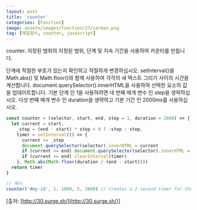 ```yaml
---
layout: post
title: 'counter'
categories: [Function]
image: assets/images/function/27/carbon.png
tag: [매일함수, counter, javascript]
---
```


counter. 지정된 범위의 지정된 범위, 단계 및 지속 기간을 사용하여 카운터를 만듭니다.

단계에 적절한 부호가 있는지 확인하고 적절하게 변경하십시오.
setInterval()을 Math.abs() 및 Math.floor()와 함께 사용하여 각각의 새 텍스트 그리기 사이의 시간을 계산합니다. document.querySelector().innerHTML을 사용하여 선택한 요소의 값을 업데이트합니다. 기본 단계 인 1을 사용하려면 네 번째 매개 변수 인 step을 생략하십시오. 다섯 번째 매개 변수 인 duration을 생략하고 기본 기간 인 2000ms를 사용하십시오.

```javascript
const counter = (selector, start, end, step = 1, duration = 2000) => {
  let current = start,
    _step = (end - start) * step < 0 ? -step : step,
    timer = setInterval(() => {
      current += _step
      document.querySelector(selector).innerHTML = current
      if (current >= end) document.querySelector(selector).innerHTML = end
      if (current >= end) clearInterval(timer)
    }, Math.abs(Math.floor(duration / (end - start))))
  return timer
}

// 예시
counter('#my-id', 1, 1000, 5, 2000) // Creates a 2-second timer for the element with id="my-id"
```

[출처: [http://30.surge.sh/](http://30.surge.sh/)]
